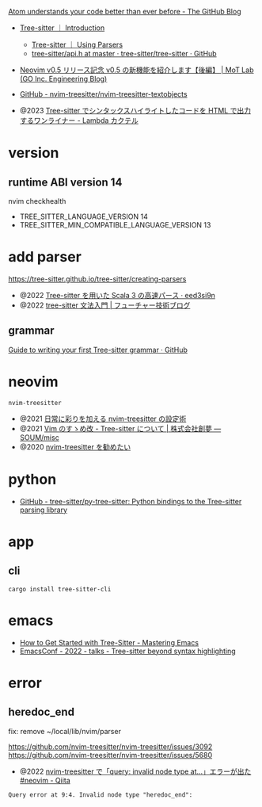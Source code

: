 [Atom understands your code better than ever before - The GitHub Blog](https://github.blog/2018-10-31-atoms-new-parsing-system/)

- [Tree-sitter ｜ Introduction](https://tree-sitter.github.io/tree-sitter/)

  - [Tree-sitter ｜ Using Parsers](https://tree-sitter.github.io/tree-sitter/using-parsers)
  - [tree-sitter/api.h at master · tree-sitter/tree-sitter · GitHub](https://github.com/tree-sitter/tree-sitter/blob/master/lib/include/tree_sitter/api.h)

- [Neovim v0.5 リリース記念 v0.5 の新機能を紹介します【後編】 | MoT Lab (GO Inc. Engineering Blog)](https://lab.mo-t.com/blog/neovim-v05-introduction-new-features-part-2)
- [GitHub - nvim-treesitter/nvim-treesitter-textobjects](https://github.com/nvim-treesitter/nvim-treesitter-textobjects)

- @2023 [Tree-sitter でシンタックスハイライトしたコードを HTML で出力するワンライナー - Lambda カクテル](https://blog.3qe.us/entry/2023/05/15/200750)

# version

## runtime ABI version 14

nvim checkhealth

- TREE_SITTER_LANGUAGE_VERSION 14
- TREE_SITTER_MIN_COMPATIBLE_LANGUAGE_VERSION 13

# add parser

https://tree-sitter.github.io/tree-sitter/creating-parsers

- @2022 [Tree-sitter を用いた Scala 3 の高速パース · eed3si9n](https://eed3si9n.com/ja/fast-scala3-parsing-with-tree-sitter/)
- @2022 [tree-sitter 文法入門 | フューチャー技術ブログ](https://future-architect.github.io/articles/20221215a/)

## grammar

[Guide to writing your first Tree-sitter grammar · GitHub](https://gist.github.com/Aerijo/df27228d70c633e088b0591b8857eeef)

# neovim

`nvim-treesitter`

- @2021 [日常に彩りを加える nvim-treesitter の設定術](https://zenn.dev/monaqa/articles/2021-12-22-vim-nvim-treesitter-highlight)
- @2021 [Vim のすゝめ改 - Tree-sitter について | 株式会社創夢 — SOUM/misc](https://www.soum.co.jp/misc/vim-advanced/6/)
- @2020 [nvim-treesitter を勧めたい](https://zenn.dev/duglaser/articles/c02d6a937a48df)

# python

- [GitHub - tree-sitter/py-tree-sitter: Python bindings to the Tree-sitter parsing library](https://github.com/tree-sitter/py-tree-sitter)

# app

## cli

`cargo install tree-sitter-cli`

# emacs

- [How to Get Started with Tree-Sitter - Mastering Emacs](https://www.masteringemacs.org/article/how-to-get-started-tree-sitter)
- [EmacsConf - 2022 - talks - Tree-sitter beyond syntax highlighting](https://emacsconf.org/2022/talks/treesitter/)

# error

## heredoc_end

fix: remove ~/local/lib/nvim/parser

https://github.com/nvim-treesitter/nvim-treesitter/issues/3092
https://github.com/nvim-treesitter/nvim-treesitter/issues/5680

- @2022 [nvim-treesitter で「query: invalid node type at...」エラーが出た #neovim - Qiita](https://qiita.com/ZOI_dayo/items/3c39252c729dd27393f3)

```error
Query error at 9:4. Invalid node type "heredoc_end":
```
